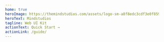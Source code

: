 ```yaml
---
home: true
heroImage: https://themindstudios.com/assets/logo-sm-a8f8edc3cdf3e0f859034c5c9870c722a34440c1592ac9c7f9b84256a9fac197.svg
heroText: Mindstudios
tagline: Web UI Kit
actionText: Quick Start →
actionLink: /guide/
---
```

